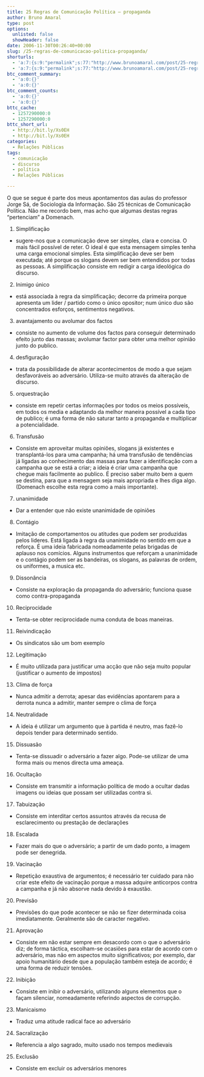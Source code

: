```yaml
---
title: 25 Regras de Comunicação Política – propaganda
author: Bruno Amaral
type: post
options:
  unlisted: false
  showHeader: false
date: 2006-11-30T00:26:40+00:00
slug: /25-regras-de-comunicacao-politica-propaganda/
shorturls:
  - 'a:7:{s:9:"permalink";s:77:"http://www.brunoamaral.com/post/25-regras-de-comunicacao-politica-propaganda/";s:7:"tinyurl";s:25:"http://tinyurl.com/cx6c7p";s:4:"isgd";s:17:"http://is.gd/pJkr";s:5:"bitly";s:20:"http://bit.ly/2Ctw5M";s:5:"snipr";s:22:"http://snipr.com/evqjq";s:5:"snurl";s:22:"http://snurl.com/evqjq";s:7:"snipurl";s:24:"http://snipurl.com/evqjq";}'
  - 'a:7:{s:9:"permalink";s:77:"http://www.brunoamaral.com/post/25-regras-de-comunicacao-politica-propaganda/";s:7:"tinyurl";s:25:"http://tinyurl.com/cx6c7p";s:4:"isgd";s:17:"http://is.gd/pJkr";s:5:"bitly";s:20:"http://bit.ly/2Ctw5M";s:5:"snipr";s:22:"http://snipr.com/evqjq";s:5:"snurl";s:22:"http://snurl.com/evqjq";s:7:"snipurl";s:24:"http://snipurl.com/evqjq";}'
btc_comment_summary:
  - 'a:0:{}'
  - 'a:0:{}'
btc_comment_counts:
  - 'a:0:{}'
  - 'a:0:{}'
bttc_cache:
  - 1257290000:0
  - 1257290000:0
bttc_short_url:
  - http://bit.ly/Xs0EH
  - http://bit.ly/Xs0EH
categories:
  - Relações Públicas
tags:
  - comunicação
  - discurso
  - política
  - Relações Públicas

---
```

O que se segue é parte dos meus apontamentos das aulas do professor Jorge Sá, de Sociologia da Informação. São 25 técnicas de Comunicação Política. Não me recordo bem, mas acho que algumas destas regras &#8220;pertenciam&#8221; a Domenach.

<!--more-->

  1. Simplificação
  * sugere-nos que a comunicação deve ser simples, clara e concisa. O mais fácil possível de reter. O ideal é que esta mensagem simples tenha uma carga emocional simples. Esta simplificação deve ser bem executada; até porque os slogans devem ser bem entendidos por todas as pessoas. A simplificação consiste em redigir a carga ideológica do discurso.

  2. Inimigo único
  * está associada à regra da simplificação; decorre da primeira porque apresenta um lider / partido como o único opositor; num único duo são concentrados esforços, sentimentos negativos.

  3. avantajamento ou avolumar dos factos
  * consiste no aumento de volume dos factos para conseguir determinado efeito junto das massas; avolumar factor para obter uma melhor opinião junto do publico.

  4. desfiguração
  * trata da possibilidade de alterar acontecimentos de modo a que sejam desfavoráveis ao adversário. Utiliza-se muito através da alteração de discurso.

  5. orquestração
  * consiste em repetir certas informações por todos os meios possíveis, em todos os media e adaptando da melhor maneira possível a cada tipo de publico; é uma forma de não saturar tanto a propaganda e multiplicar a potencialidade.

  6. Transfusão
  * Consiste em aproveitar muitas opiniões, slogans já existentes e transplantá-los para uma campanha; há uma transfusão de tendências já ligadas ao conhecimento das massas para fazer a identificação com a campanha que se está a criar; a ideia é criar uma campanha que chegue mais facilmente ao publico. É preciso saber muito bem a quem se destina, para que a mensagem seja mais apropriada e lhes diga algo. (Domenach escolhe esta regra como a mais importante).

  7. unanimidade
  * Dar a entender que não existe unanimidade de opiniões

  8. Contágio
  * Imitação de comportamentos ou atitudes que podem ser produzidas pelos lideres. Está ligada à regra da unanimidade no sentido em que a reforça. É uma ideia fabricada nomeadamente pelas brigadas de aplauso nos comícios. Alguns instrumentos que reforçam a unanimidade e o contágio podem ser as bandeiras, os slogans, as palavras de ordem, os uniformes, a musica etc.

  9. Dissonância
  * Consiste na exploração da propaganda do adversário; funciona quase como contra-propaganda

 10. Reciprocidade
  * Tenta-se obter reciprocidade numa conduta de boas maneiras.

 11. Reivindicação
  * Os sindicatos são um bom exemplo

 12. Legitimação
  * É muito utilizada para justificar uma acção que não seja muito popular (justificar o aumento de impostos)

 13. Clima de força
  * Nunca admitir a derrota; apesar das evidências apontarem para a derrota nunca a admitir, manter sempre o clima de força

 14. Neutralidade
  * A ideia é utilizar um argumento que à partida é neutro, mas fazê-lo depois tender para determinado sentido.

 15. Dissuasão
  * Tenta-se dissuadir o adversário a fazer algo. Pode-se utilizar de uma forma mais ou menos directa uma ameaça.

 16. Ocultação
  * Consiste em transmitir a informação política de modo a ocultar dadas imagens ou ideias que possam ser utilizadas contra si.

 17. Tabuização
  * Consiste em interditar certos assuntos através da recusa de esclarecimento ou prestação de declarações

 18. Escalada
  * Fazer mais do que o adversário; a partir de um dado ponto, a imagem pode ser denegrida.

 19. Vacinação
  * Repetição exaustiva de argumentos; é necessário ter cuidado para não criar este efeito de vacinação porque a massa adquire anticorpos contra a campanha e já não absorve nada devido à exaustão.

 20. Previsão
  * Previsões do que pode acontecer se não se fizer determinada coisa imediatamente. Geralmente são de caracter negativo.

 21. Aprovação
  * Consiste em não estar sempre em desacordo com o que o adversário diz; de forma táctica, escolham-se ocasiões para estar de acordo com o adversário, mas não em aspectos muito significativos; por exemplo, dar apoio humanitário desde que a população também esteja de acordo; é uma forma de reduzir tensões.

 22. Inibição
  * Consiste em inibir o adversário, utilizando alguns elementos que o façam silenciar, nomeadamente referindo aspectos de corrupção.

 23. Manicaismo
  * Traduz uma atitude radical face ao adversário

 24. Sacralização
  * Referencia a algo sagrado, muito usado nos tempos medievais

 25. Exclusão
  * Consiste em excluir os adversários menores